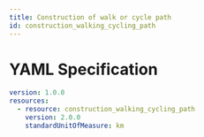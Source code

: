 ```yaml
---
title: Construction of walk or cycle path
id: construction_walking_cycling_path
---
```




# YAML Specification

```yaml
version: 1.0.0
resources:
  - resource: construction_walking_cycling_path
    version: 2.0.0
    standardUnitOfMeasure: km
```



